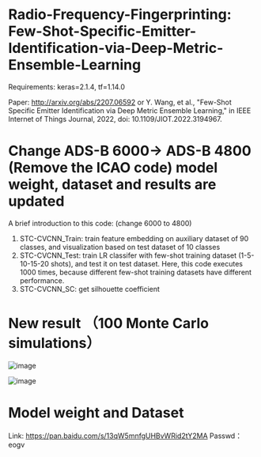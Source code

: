 # Radio-Frequency-Fingerprinting: Few-Shot-Specific-Emitter-Identification-via-Deep-Metric-Ensemble-Learning

Requirements: keras=2.1.4, tf=1.14.0

Paper: http://arxiv.org/abs/2207.06592 or Y. Wang, et al., "Few-Shot Specific Emitter Identification via Deep Metric Ensemble Learning," in IEEE Internet of Things Journal, 2022, doi: 10.1109/JIOT.2022.3194967.

# Change ADS-B 6000-> ADS-B 4800 (Remove the ICAO code) model weight, dataset and results are updated
A brief introduction to this code: (change 6000 to 4800)
1. STC-CVCNN_Train: train feature embedding on auxiliary dataset of 90 classes, and visualization based on test dataset of 10 classes
2. STC-CVCNN_Test: train LR classifer with few-shot training dataset (1-5-10-15-20 shots), and test it on test dataset. Here, this code executes 1000 times, because different few-shot training datasets have different performance.
3. STC-CVCNN_SC: get silhouette coefficient

# New result （100 Monte Carlo simulations）
![image](https://user-images.githubusercontent.com/107237593/200116737-5bf14012-04d3-47f8-9d5f-8f345c7ac80a.png)

![image](https://user-images.githubusercontent.com/107237593/200116816-067b8b0a-0913-46bc-b0ed-e2cdaf43d807.png)


# Model weight and Dataset
Link: https://pan.baidu.com/s/13qW5mnfgUHBvWRid2tY2MA 
Passwd：eogv
